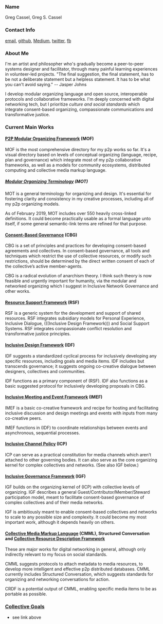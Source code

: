 ### Name
	
Greg Cassel, Greg S. Cassel
	
### Contact Info
	
[email](mailto:greg.cass1@gmail.com), [github](https://github.com/gcassel), [Medium](https://medium.com/@gregcassel_21265), [twitter](https://twitter.com/gregsc1), [fb](https://www.facebook.com/gscassel)

### About Me
	
I'm an artist and philosopher who's gradually become a peer-to-peer systems designer and facilitator, through many painful learning experiences in volunteer-led projects.  "The final suggestion, the final statement, has to be not a deliberate statement but a helpless statement. It has to be what you can't avoid saying."  -- Jasper Johns
	
I develop modular organizing language and open source, interoperable protocols and collaborative frameworks.  I'm deeply concerned with digital networking tech, but I prioritize *culture and social standards* which integrate consent-based organizing, compassionate communications and transformative justice.
	
### Current Main Works
		
#### [P2P Modular Organizing Framework](https://docs.google.com/drawings/d/1KZpc4_98IrJ0cjcFpkL5TcBug63fsTrT6i5eL2j5z80/edit?usp=sharing)  (MOF)
	
MOF is the most comprehensive directory for my p2p works so far.  It's a visual directory based on levels of conceptual organizing (language, recipe, plan and governance) which integrate most of my p2p collaborative frameworks, as well as a models for community ecosystems, distributed computing and collective media markup language.

##### [Modular Organizing Terminology](https://github.com/gcassel/Modular-Organizing-Terminology) (MOT)
	
MOT is a general terminology for organizing and design.  It's essential for fostering clarity and consistency in my creative processes, including all of my p2p organizing models.
		
As of February 2019, MOT includes over 550 heavily cross-linked definitions. It could become practically usable as a formal language unto itself, if some general semantic-link terms are refined for that purpose.	

#### [Consent-Based Governance](https://docs.google.com/document/d/1c_xWEIay-2jyJ3Rqb6OgTxoZBJfjNW4d6w6ukXyeJk4/edit?usp=sharing) (CBG)
		
CBG is a set of principles and practices for developing consent-based agreements and collectives.  In consent-based governance, all tools and techniques which restrict the use of collective resources, or modify such restrictions, should be determined by the direct written consent of each of the collective’s active member-agents.
		
CBG is a radical evolution of anarchism theory.   I think such theory is now feasible and urgently important for humanity, via the modular and networked organizing which I suggest in Inclusive Network Governance and other works.
		
#### [Resource Support Framework](https://docs.google.com/drawings/d/1frX5ay_adnhdmaSbqCr-Z63_f1o7xyZN4e8IdI2hcts/edit?usp=sharing) (RSF)

RSF is a generic system for the development and support of shared resources.  RSF integrates subsidiary models for Personal Experience, Inclusive Dialogue, (((Inclusive Design Framework))) and Social Support Systems.  RSF integrates compassionate conflict resolution and transformative justice principles.

#### [Inclusive Design Framework](https://docs.google.com/document/d/1E5V8LggadbbAaJw9tK_OT22VyciO4OE9ml1fiXYyfmk/edit?usp=sharing)  (IDF)
	
IDF suggests a standardized cyclical process for inclusively developing any specific resources, including goals and media items.  IDF includes but transcends governance; it suggests ongoing co-creative dialogue between designers, collectives and communities.
		
IDF functions as a primary component of (RSF).   IDF also functions as a basic suggested protocol for inclusively developing proposals in CBG.
		
#### [Inclusive Meeting and Event Framework](https://docs.google.com/document/d/1bsobPV43r4rZ1GBkxmtwl1j7Zdn6qQhJZD0ta85Kw2I/edit?usp=sharing) (IMEF)
	
IMEF is a basic co-creative framework and recipe for hosting and facilitating inclusive discussion and design meetings and events with inputs from many co-creative peers.  
		
IMEF functions in (IDF) to coordinate relationships between events and asynchronous, sequential processes.
	
#### [Inclusive Channel Policy](https://docs.google.com/document/d/1w9OkvXv7A89bySQT9e8iFWWp1TIkhUCUpTI6PwRpX20/edit?usp=sharing) (ICP)
		
ICP can serve as a practical constitution for media channels which aren’t attached to  other governing bodies.  It can also serve as the core organizing kernel for complex collectives and networks. (See also IGF below.)
	
#### [Inclusive Governance Framework](https://docs.google.com/document/d/1cU0557pbNOAI2eco2Ura3HXdxC2v-SJBWMHYaGMHMtA/edit?usp=sharing) (IGF)

IGF builds on the organizing kernel of (ICP) with collective levels of organizing.  IGF describes a general Guest/Contributor/Member/Steward participation model, meant to facilitate consent-based governance of complex collectives and of their media networks.

IGF is ambitiously meant to enable consent-based collectives and networks to scale to any possible size and complexity.  It could become my most important work, although it depends heavily on others.
		
#### [Collective Media Markup Language](https://docs.google.com/document/d/1H55a5TncjaXhyBi9Bf-Uwslce5_FRhOY3BUk5t1rbRg/edit?usp=sharing) (CMML), Structured Conversation and [Collective Resource Description Framework](https://github.com/gcassel/Models/blob/master/collective-resource-description-framework.md)
	
These are major works for digital networking in general, although only indirectly relevant to my focus on social standards.
		
CMML suggests protocols to attach metadata to media resources, to develop more intelligent and effective p2p distributed databases. CMML currently includes Structured Conversation, which suggests standards for organizing and networking conversations for action. 
		
CRDF is a potential output of CMML, enabling specific media items to be as portable as possible.
					
### [Collective Goals](https://github.com/gcassel/Essays/blob/master/collective-goals.md) 
* see link above






